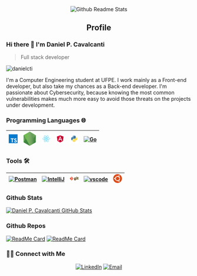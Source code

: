<p align="center">
 <img width="100px" src="https://res.cloudinary.com/anuraghazra/image/upload/v1594908242/logo_ccswme.svg" align="center" alt="Github Readme Stats" />
 <h2 align="center">Profile</h2>
</p>

### Hi there 👋 I'm Daniel P. Cavalcanti
> Full stack developer


<img src="https://komarev.com/ghpvc/?username=danielcti" alt="danielcti" />

<div>
 <p>
I'm a Computer Engineering student at UFPE. I work mainly as a Front-end developer, but also take my chances as a Back-end developer. I'm passionate about Cybersecurity, because knowing the most common vulnerabilities makes much more easy to avoid those threats on the projects under development.
</p>
</div>

### Programming Languages 🌐

| [<img src="https://raw.githubusercontent.com/github/explore/80688e429a7d4ef2fca1e82350fe8e3517d3494d/topics/typescript/typescript.png" alt="TypeScript" width="24">](https://www.typescriptlang.org/) | [<img src="https://raw.githubusercontent.com/github/explore/80688e429a7d4ef2fca1e82350fe8e3517d3494d/topics/nodejs/nodejs.png" alt="Node" width="38">](https://nodejs.org/en/)  | [<img src="https://raw.githubusercontent.com/github/explore/80688e429a7d4ef2fca1e82350fe8e3517d3494d/topics/react/react.png" alt="React" width="24">](https://pt-br.reactjs.org/)  |  [<img src="https://raw.githubusercontent.com/github/explore/80688e429a7d4ef2fca1e82350fe8e3517d3494d/topics/angular/angular.png" alt="Angular" width="24">](https://angular.io/) |  [<img src="https://raw.githubusercontent.com/github/explore/80688e429a7d4ef2fca1e82350fe8e3517d3494d/topics/python/python.png" alt="Python" width="24">](https://www.python.org/) |  [<img src="https://go.dev/images/go-logo-white.svg" alt="Go" width="24">](https://go.dev/)
|---|---|---|---|---|---|
 
### Tools 🛠️

| [<img src="https://avatars.githubusercontent.com/u/10251060?s=200&v=4" alt="Postman" width="24">](https://www.postman.com/) |  [<img src="https://logonoid.com/images/thumbs/intellij-idea-logo.png" alt="IntelliJ" width="24">](https://www.jetbrains.com) | [<img src="https://raw.githubusercontent.com/github/explore/80688e429a7d4ef2fca1e82350fe8e3517d3494d/topics/git/git.png" alt="Git" width="24">](https://git-scm.com/) | [<img src="https://upload.wikimedia.org/wikipedia/commons/thumb/2/2d/Visual_Studio_Code_1.18_icon.svg/1200px-Visual_Studio_Code_1.18_icon.svg.png" alt="vscode" width="24">](https://code.visualstudio.com/) | [<img src="https://raw.githubusercontent.com/github/explore/80688e429a7d4ef2fca1e82350fe8e3517d3494d/topics/ubuntu/ubuntu.png" alt="Ubuntu" width="24">](https://ubuntu.com/)
|---|---|---|---|---|

### Github Stats

[![Daniel P. Cavalcanti GitHub Stats](https://github-readme-stats.vercel.app/api?username=danielcti&show_icons=true&count_private=true)](https://github.com/danielcti)

### Github Repos

[![ReadMe Card](https://github-readme-stats.vercel.app/api/pin/?username=danielcti&repo=stolen-bikes&show_owner=true)](https://github.com/danielcti/stolen-bikes)
[![ReadMe Card](https://github-readme-stats.vercel.app/api/pin/?username=danielcti&repo=custom-lofi-pomodoro&show_owner=true)](https://github.com/danielcti/custom-lofi-pomodoro)

<h3> 🤝🏻 Connect with Me </h3>

<p align="center">
<a href="https://www.linkedin.com/in/dpc2/" target="_blank"><img alt="LinkedIn" src="https://img.shields.io/badge/LinkedIn-@dpc2-blue?style=flat&logo=linkedin"></a>
<a href="mailto:daniel.pcavalcanti98@gmail.com"><img alt="Email" src="https://img.shields.io/badge/Email-daniel.pcavalcanti98@gmail.com-blue?style=flat&logo=gmail"></a>
</p>
